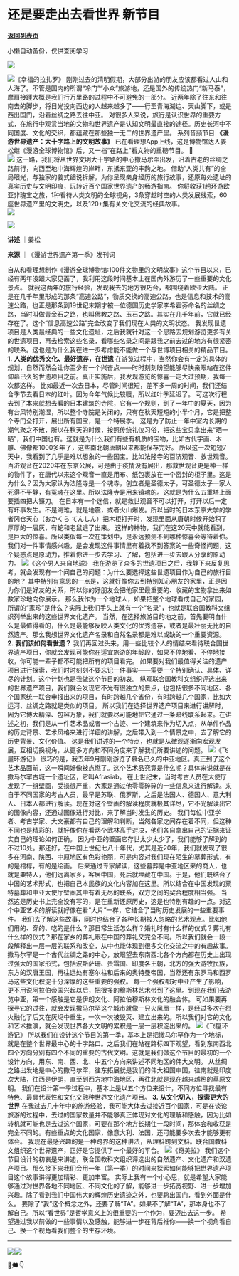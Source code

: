 # 还是要走出去看世界  新节目

[**返回列表页**](/gzh/看理想)

小懒自动备份，仅供查阅学习

![](https://mmbiz.qpic.cn/mmbiz_png/aP7vrTpXJxRA0ViaNRqia18YGj5LgX4VSibTFXfBlkXZakYUA8yBkEQYYmpmDmxH0IZyeY4oUcOiabiaj1PywxF6StQ/640?wx_fmt=png)

![](https://mmbiz.qpic.cn/mmbiz_jpg/aP7vrTpXJxQdhqnXEicghDU32hjvibk30YibsGiapPJcDkLjnud6ic1tNkwlOYPXGIuibia0cnpzULu3KbUpgZB8RiaiaVw/640?wx_fmt=jpeg)《幸福的拉扎罗》
刚刚过去的清明假期，大部分出游的朋友应该都看过人山和人海了。不管是国内的所谓“冷门”“小众”旅游地，还是国外的传统热门“新马泰”，摩肩接踵大概是我们行万里路的过程中不可避免的一部分。
近两年除了往东和往南去的脚步，将目光投向西边的人越来越多了——行至青海湖边、天山脚下，或是西出国门，沿着丝绸之路去往中亚。
对很多人来说，旅行是认识世界的重要方式，在旅行中观赏当地的文物和世界遗产是认知文明最直接的途径。历史长河中不同国度、文化的交织，都蕴藏在那些独一无二的世界遗产里。
系列音频节目 **《漫游世界遗产：大十字路上的文明故事》**
已在看理想App上线，这是博物馆达人姜松继《漫游全球博物馆》后，又一档“在路上”看文物的重磅节目。 🔹  
![](https://mmbiz.qpic.cn/mmbiz_jpg/aP7vrTpXJxQdhqnXEicghDU32hjvibk30YXXHkZuXsyFiag4qTh8vg1dQsb4rAC5Myz7gxkicV3P5Jz9vvlD2QbRcw/640?wx_fmt=jpeg&from;=appmsg)
这一路，我们将从世界文明大十字路的中心撒马尔罕出发，沿着古老的丝绸之路前行，向西至地中海辉煌的岸畔，东抵东亚的丰韵之地。
借助“人类共有”的全局眼光，与独家的姜式细说拆解，为你呈现亲身经历的旅行故事，还原每处遗址的真实历史与文明印痕，玩转近百个国家世界遗产的畅游指南。
你将收获1趟环游欧亚非瑰宝之旅，1种看待人类文明的全球视角，3条穿越时空的人类发展线索，60座世界遗产里的文明史，以及120+集有关文化交流的经典故事。  
![](https://mmbiz.qpic.cn/mmbiz_png/aP7vrTpXJxRA0ViaNRqia18YGj5LgX4VSibyicaNpfZMjSJFGHr85glQV0UvxPDGJ30TMHYUPnUHgbYyqpCwF83EGw/640?wx_fmt=png)

  

![](https://mmbiz.qpic.cn/mmbiz_png/aP7vrTpXJxSLuOxy0R4lK3VwnMH4mMZ0cZ78qB8LCMBGTSTobY9hGwgNIwtfX52ad1FjtTID3ibjbTsceScXJCQ/640?wx_fmt=png)

  

 **讲述** ｜姜松

 **来源** ｜《漫游世界遗产第一季》发刊词

自从和看理想制作《漫游全球博物馆:100件文物里的文明故事》这个节目以来，已经有两年没跟大家见面了，我利用这段时间基本上在国内外游历了一些重要的文化景点。
就我这两年的旅行经验，发现我去的地方很巧合，都围绕着欧亚大陆。
正是在几千年里形成的那条“高速公路”，物质交换的高速公路，也是信息和技术的高速公路，也正是那条到19世纪末期才被一位德国历史学家李希霍芬命名的丝绸之路，当时叫做青金石之路，也叫佛教之路、玉石之路。其实在几千年前，它就已经存在了。这个“信息高速公路”完全改变了我们现在人类的文明状态。
我发现世遗项目是人类最经典的一些文化遗址，之后我就针对这一个思路去规划游览更多有关的世遗项目，再去检索这些名录，看哪些名录之间是跟我之前去过的地方有很紧密的联系。这也是为什么我在进一步考虑能不能做一个与世博项目相关的精品节目。
**1.** **人类的优秀文化、最好遗存，在世遗**
在游览过程中，当然你会有一定的具体的规划，自然而然会让你至少有一个兴奋点——时时刻刻盼望能够尽快亲眼站在这件仰慕已久的世遗项目之前。真正实施后，我发现游览的惊喜一定大过预期，我每一次都这样。
比如最近一次去日本，尽管时间很短，差不多一周的时间，我们还结合季节去看日本的红叶。因为今年气候比较暖，所以红叶季延迟了。
可这次行程去到了本来就想去看的日本建筑的寺院，它有一个规则，到了一年中的夏天，因为有台风特别潮湿，所以整个寺院是关闭的，只有在秋天短短的小半个月，它是把整个寺门全打开，展出所有国宝，是一个特展季。
这是为了防止一年中室内长期的潮气聚之不散，所以在秋天的时候，按照传统礼仪习俗，把这些宝贝拿出来“晒一晒”，我们中国也有。这就是为什么我们有些有机质的宝物，比如古代字画、木雕、佛像都1000多年了，这些南北朝唐朝以来都能保存完好。
所以这一次短短7天中，我看到了几乎是难以想象的一些国宝。比如法隆寺的百济观音、救世观音。百济观音在2020年在东京公展，可是由于疫情没有展出，那救世观音更是神一样的物件了，在唐代以来这个观音一直是用布、纸包裹放在一个密封的柜子里。这是为什么？因为大家认为法隆寺是一个魂寺，创立者是圣德太子，可圣德太子一家人死得不平静，有冤魂在这里。所以法隆寺是用来镇魂的。这就是为什么五重塔上面要插四把大镰刀。
在日本有一个迷信，就是救世观音不可以打开，打开以后一定有坏事发生。不是海难，就是地震，或者火山爆发。所以当时的日本东京大学的学者冈仓天心（おかくら
てんしん）把木柜打开时，发现里面从唐朝时候开始积了厚厚的一层灰，有蛇和老鼠逃了出来。
这样的神物，我们在这20天中就能看到，是巨大的惊喜。所以类似每一次在策划中，是永远预测不到哪种惊喜会等待着你。我们对一件事情感兴趣，是会发现这件事情里有着找不到答案的一些奇怪问题，这个疑惑点是原动力，推着你进一步去学习、了解，包括进一步去跟人分享的原动力。
![](https://mmbiz.qpic.cn/mmbiz_png/aP7vrTpXJxQdhqnXEicghDU32hjvibk30YwdAo3fSWLOVZhJmYEGc5DaKr2WYH801KeXI0uUgI95ujMk7zg2tC0w/640?wx_fmt=png&from;=appmsg)《这个男人来自地球》
我在游览了众多的世遗项目之后，我静下来反复思考，就会发现有一个问自己的问题：为什么要选择这些世遗项目作为自己的旅行目的地？
其中特别有意思的一点是，这就好像你去到特别知心朋友的家里，正是因为你们是好友的关系，所以你的好朋友会把他家里最重要的、收藏的宝物拿出来如数家珍地向你展示。
那么我作为一个地球人，如果把整个地球看成自己的家园，所谓的“家珍”是什么？实际上我们手头上就有一个“名录”，也就是联合国教科文组织列举出来的这些世界文化遗产。
当然，在选择旅游目的地之前，首先要明白什么是最值得看的，什么是最能够反映人类文化的优秀遗存，或者是最壮丽无比的自然遗产。那么我想世界文化遗产名录和自然名录都是难以或缺的一个重要资源。
**2.** **我们该如何看世遗？**
我们再回过头来，用一些比较个人的情结来看待联合国世界遗产项目，你就会发现可能你在适宜旅游的年龄段，如果不停地看、不停地接收，你可能一辈子都不可能把所有的项目看完。
如果要对我们最值得关注的遗产项目进行探索，我们时时刻刻不要忘记一件事实——需要一个特别确认、具体、详尽的计划。这个计划也是我做这个节目的初衷。
纵观联合国教科文组织评选出来的世界遗产项目，我们就会发现它不光有很独立的景点，也包括很多不同地区、各个国家统一联合申报出来的项目，有时跨越几个省份，有时跨越几个国家，比如大运河、丝绸之路就是类似的项目。
所以我们在选择世界遗产项目来进行讲解时，因为它博大精深、包容万象，我们就要尽可能地把它通过一条暗线联系起来。在讲述之初，我们是从一件艺术品或者一个古迹、一个建筑来作为切入点，从单件作品的历史背景、艺术风格来进行详细的讲解，之后带入到一个情景之中，去了解它的历史背景、文化价值。
这是我们讲述的一个特点，也就是从微观逐渐向宏观发展，互相切换视角，从更多方向和不同角度来了解我们所要讲述的问题。
![](https://mmbiz.qpic.cn/mmbiz_jpg/aP7vrTpXJxQdhqnXEicghDU32hjvibk30Yzs90OxgPjOg21iae18KjnSUiczLIElT13qic9sf85m4SrfYrcbXACRI0A/640?wx_fmt=jpeg)《飞屋环游记》
很巧的是，我去年9月刚刚游览了慕名已久的中亚地区。真正到了这个艺术品面前，这一瞬间好像被点燃了。这个艺术品究竟是什么呢？具体来说就是在撒马尔罕古城一个遗址区，它叫Afrasiab。
在上世纪末，当时考古人员在大使厅发现了一组壁画，受损很严重，大家是通过他零零碎碎的一些信息来进行解读。来自于不同国家的考古人员，最早是苏联、俄罗斯，之后是法国人、德国人、意大利人、日本人都进行解读。现在对这个壁画的解读程度就极其详尽，它不光解读出它的图像内容，还通过图像进行对比，来了解当时发生的历史。
我们每位中亚学者、考古学家、大文豪都有自己的理解和判断，当然各家之间存在着不同，但这种不同也是精彩的，就好像你在看两个武林高手对决，他们各自拿出自己的证据来证实自己的理论如何正确。
因为中亚的壁画它存世太少太少了，我们能够了解到的不过10处。那还好，在中国上世纪七八十年代，尤其是近20年，我们就发现了很多在河南、陕西、中原地区有色彩艳丽，可是内容对我们现在陌生的墓葬形式，有的是棺椁，有的是绘画。
后来通过专家解读，这些墓葬是中亚地区来的商人，也就是粟特人，他们远离家乡，客居中国，死后就埋藏在中国。于是，他们既结合了中国的艺术形式，也把自己本民族的文化内容加在这里。所以结合在中国发现的粟特墓葬和中亚大使厅壁画其中有着无尽的联系，双方之间的契合程度相当强。
当然这是历史书上完全没有写的，是在重新还原历史，这是也特别有趣的一点。对这个中亚艺术的解读就好像在看“大片”一样，它结合了当时历史发展的一些重要事件。
我们去了解这些故事，同时也结合了各种长期被人忽略的艺术观点。比如他们用的、穿的、吃的是什么？那日常生活怎么样？婚礼时有什么样的仪式？葬礼有什么样的仪式？那在家乡的葬礼跟在中国的葬礼又完全不同。所以我们就会一段一段解释出一层一层的联系和改变，从中也能体现到很多文化交流之中的有趣故事。
撒马尔罕是一个古代丝绸之路的中心，放眼望去东南西北各个方向都在历史上出现过强大的国家形式，包括波斯萨珊、贵霜国、印度各王朝，北方的强大游牧民族，东方的汉唐王国，再往远处有塞尔柱和后来的奥特曼帝国，当然还有东罗马和西罗马这些文化积淀十分深厚的这些重要的强权。
每一个强权都对中亚产生了影响，更不用说阿拉伯帝国兴起以后，把很多的穆斯林艺术带到了这里。到现在我们去游览中亚，第一个感触是它是伊朗文化、阿拉伯穆斯林文化的融合体。
可如果要再探寻它的过往，就会发现撒马尔罕这个城市就像一只火凤凰一样，是经过多次在烈火融化了后又在灰烬中重生，一次一次被毁灭、建立出来的。所以我们对它的文化和艺术推演，就会发现世界各大文明的累积是一层一层积淀出来的。
![](https://mmbiz.qpic.cn/mmbiz_jpg/aP7vrTpXJxQdhqnXEicghDU32hjvibk30YllWAwUzVkVP8Y2GUzolxTfib21rean8tZ1spliaqeavLzjaCb2JiceHzw/640?wx_fmt=jpeg&from;=appmsg)《飞屋环游记》
所以我们在设计这个节目的第一季，基本上是把撒马尔罕作为一个地标，就是在整个世界最中心的十字路口。之后我们在站在路标四下观望，看到东南西北四个方向分别有四个不同的重要的古代文明。这就是我们做这个节目的最初的一个设计方向，用东、南、西、北、中五个方向来讲述不同地区的伟大文明。
从丝绸之路出发地是中心的撒马尔罕，往东拓展就是我们的伟大祖国中国，往南就是印度次大陆，往西是伊朗，直至到西方地中海地区，再往北就是现在越来越热的草原文明。
我们在设计第一季过程中，基本上是以五个方位来设计，不同方位寻找最有特色、最具代表性和文化交融种世界文化遗产项目。 **3.**
**从文化切入，探索更大的世界**
在我过去几十年中的旅游经验，我可能大体去过接近百个国家，可是在谈论旅游的过程中，去过的国家数量并不能够真正体现对文化的理解和感触，因为比如转机就可能也是去过这个国家，可要在那个地方长期住一段时间，那体会和收获是完全不同的。有些重点的文化国家，像意大利、法国，还可能要多次去才能够更有体会。
我现在最感兴趣的是一种跨界的这种讲法，从理科跨到文科。联合国教科文组织这个世界遗产，正好是它提供了一个最好的平台。
![](https://mmbiz.qpic.cn/mmbiz_jpg/aP7vrTpXJxQdhqnXEicghDU32hjvibk30YYfRvchpaWvIzYRKMYpEMNONNhObJicZ0iafByqaia9cvVSkTWCAP6jTog/640?wx_fmt=jpeg)《奇美拉》
我们这个节目设计的初衷是来讲述，联合国教科文组织评选出的自然遗产、文化遗产和双遗产项目。那么接下来我们会用一年（第一季）的时间来探索如何能够把世界遗产项目这个故事讲得更加精彩、更加丰富。
实际上我有一个小心思，就是希望大家能够通过对世界各地不同地区、不同文化的了解，能够进一步拓宽视野、进一步增加兴趣。除了看到我们中国伟大的辉煌历史遗迹之外，也要跨出国门，看到外面是什么。
要除了“我”这个概念之外，还要了解“TA”。如果不了解“TA”，那本身也不了解自己。所以“看世界”是哲学意义上的很重要的一个作为，要迈出去这一步。
希望通过我以前做的一些事情以及感触，能够进一步在背后推你——换一个视角看自己、换一个视角看我们整个的生存环境。  

* * *

  
![](https://mmbiz.qpic.cn/mmbiz_jpg/aP7vrTpXJxQdhqnXEicghDU32hjvibk30YpOzMH8VT9q4mPhCiaJWHEibZLNfAqiakUcZbTafaX0OgkKuyA4t6WLo0Q/640?wx_fmt=jpeg&from;=appmsg)![](https://mmbiz.qpic.cn/mmbiz_jpg/aP7vrTpXJxQdhqnXEicghDU32hjvibk30Y01sg3GjHRMAnAsxIQqic6Dibnib3e9jZFLI2kx4CC5pSQzyETt7ic1d0iaA/640?wx_fmt=jpeg&from;=appmsg)  

🔷🗯👇

